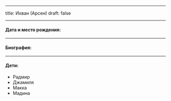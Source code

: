 
---
title: Ихван (Арсен)
draft: false

---
#### Дата и место рождения:

---
#### Биография:


---
#### Дети:
- Радмир
- Джамиля
- Макка
- Мадина